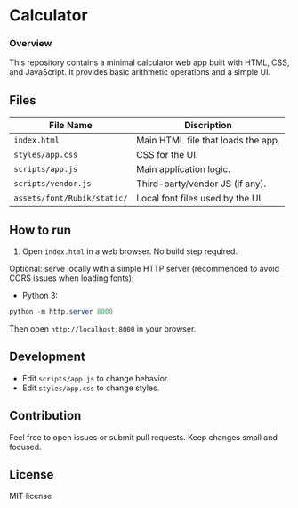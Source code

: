 # Calculator
### Overview
This repository contains a minimal calculator web app built with HTML, CSS, and JavaScript. It provides basic arithmetic operations and a simple UI.

## Files
|File Name|Discription|
|---------|-----------|
| `index.html`|Main HTML file that loads the app. |
|`styles/app.css` |CSS for the UI. |
|`scripts/app.js` |Main application logic. |
|`scripts/vendor.js` |Third-party/vendor JS (if any). |
|`assets/font/Rubik/static/` | Local font files used by the UI.|
## How to run
1. Open `index.html` in a web browser. No build step required.

Optional: serve locally with a simple HTTP server (recommended to avoid CORS issues when loading fonts):

- Python 3:

```powershell
python -m http.server 8000
```

Then open `http://localhost:8000` in your browser.

## Development
- Edit `scripts/app.js` to change behavior.
- Edit `styles/app.css` to change styles.

## Contribution
Feel free to open issues or submit pull requests. Keep changes small and focused.

## License
MIT license 
